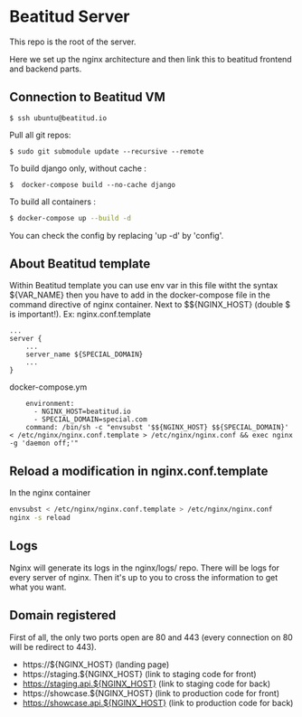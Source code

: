 # Beatitud Server

This repo is the root of the server.

Here we set up the nginx architecture and then link this to beatitud frontend and backend parts.

## Connection to Beatitud VM

```shell
$ ssh ubuntu@beatitud.io
```

Pull all git repos:
```shell
$ sudo git submodule update --recursive --remote
```

To build django only, without cache :
```shell
$  docker-compose build --no-cache django
```

To build all containers :
```bash
$ docker-compose up --build -d
```

You can check the config by replacing 'up -d' by 'config'.

## About Beatitud template
Within Beatitud template you can use env var in this file witht the syntax ${VAR_NAME} then you have to add in the docker-compose file in the command directive of nginx container. Next to $${NGINX_HOST} (double $ is important!).
Ex:
nginx.conf.template
```
...
server {
    ...
    server_name ${SPECIAL_DOMAIN}
    ...
}
```
docker-compose.ym
```
    environment:
      - NGINX_HOST=beatitud.io
      - SPECIAL_DOMAIN=special.com
    command: /bin/sh -c "envsubst '$${NGINX_HOST} $${SPECIAL_DOMAIN}' < /etc/nginx/nginx.conf.template > /etc/nginx/nginx.conf && exec nginx -g 'daemon off;'"
```

## Reload a modification in nginx.conf.template
In the nginx container
```bash
envsubst < /etc/nginx/nginx.conf.template > /etc/nginx/nginx.conf
nginx -s reload
```

## Logs
Nginx will generate its logs in the nginx/logs/ repo.
There will be logs for every server of nginx. Then it's up to you to cross the information to get what  you want.

## Domain registered
First of all, the only two ports open are 80 and 443 (every connection on 80 will be redirect to 443).
- https://${NGINX_HOST} (landing page)
- https://staging.${NGINX_HOST} (link to staging code for front)
- https://staging.api.${NGINX_HOST} (link to staging code for back)
- https://showcase.${NGINX_HOST} (link to production code for front)
- https://showcase.api.${NGINX_HOST} (link to production code for back)